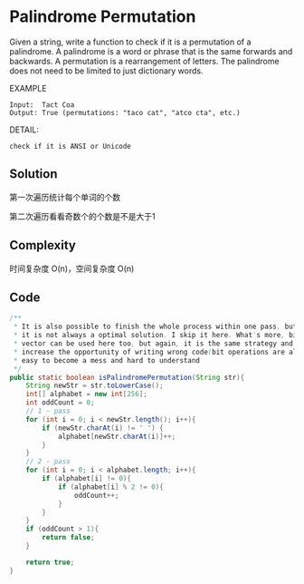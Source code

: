# Palindrome Permutation

Given a string, write a function to check if it is a permutation of a palindrome. A palindrome is a word or phrase that is the same forwards and backwards. A permutation is a rearrangement of letters. The palindrome does not need to be limited to just dictionary words.

EXAMPLE

    Input:  Tact Coa
    Output: True (permutations: "taco cat", "atco cta", etc.)

DETAIL:

    check if it is ANSI or Unicode
    
## Solution

第一次遍历统计每个单词的个数

第二次遍历看看奇数个的个数是不是大于1

## Complexity

时间复杂度 O(n)，空间复杂度 O(n)

## Code

```java
/**
 * It is also possible to finish the whole process within one pass, but as
 * it is not always a optimal solution. I skip it here. What's more, bit
 * vector can be used here too, but again, it is the same strategy and
 * increase the opportunity of writing wrong code(bit operations are always
 * easy to become a mess and hard to understand
 */
public static boolean isPalindromePermutation(String str){
    String newStr = str.toLowerCase();
    int[] alphabet = new int[256];
    int oddCount = 0;
    // 1 - pass
    for (int i = 0; i < newStr.length(); i++){
        if (newStr.charAt(i) != ' ') {
            alphabet[newStr.charAt(i)]++;
        }
    }
    // 2 - pass
    for (int i = 0; i < alphabet.length; i++){
        if (alphabet[i] != 0){
            if (alphabet[i] % 2 != 0){
                oddCount++;
            }
        }
    }
    if (oddCount > 1){
        return false;
    }

    return true;
}
```

